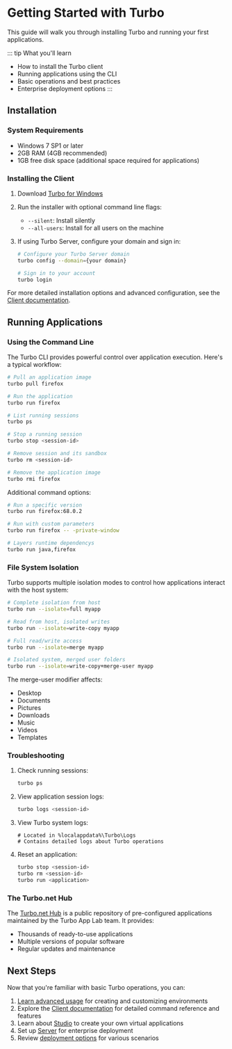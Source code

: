 # Getting Started with Turbo

This guide will walk you through installing Turbo and running your first applications.

::: tip What you'll learn
- How to install the Turbo client
- Running applications using the CLI
- Basic operations and best practices
- Enterprise deployment options
:::

## Installation

### System Requirements
- Windows 7 SP1 or later
- 2GB RAM (4GB recommended)
- 1GB free disk space (additional space required for applications)

### Installing the Client

1. Download [Turbo for Windows](https://turbo.net/download)
2. Run the installer with optional command line flags:
   - `--silent`: Install silently
   - `--all-users`: Install for all users on the machine

3. If using Turbo Server, configure your domain and sign in:
   ```bash
   # Configure your Turbo Server domain
   turbo config --domain={your domain}
   
   # Sign in to your account
   turbo login
   ```

For more detailed installation options and advanced configuration, see the [Client documentation](/client/).

## Running Applications

### Using the Command Line

The Turbo CLI provides powerful control over application execution. Here's a typical workflow:

```bash
# Pull an application image
turbo pull firefox

# Run the application
turbo run firefox

# List running sessions
turbo ps

# Stop a running session
turbo stop <session-id>

# Remove session and its sandbox
turbo rm <session-id>

# Remove the application image
turbo rmi firefox
```

Additional command options:
```bash
# Run a specific version
turbo run firefox:68.0.2

# Run with custom parameters
turbo run firefox -- -private-window

# Layers runtime dependencys
turbo run java,firefox
```

### File System Isolation

Turbo supports multiple isolation modes to control how applications interact with the host system:

```bash
# Complete isolation from host
turbo run --isolate=full myapp

# Read from host, isolated writes
turbo run --isolate=write-copy myapp

# Full read/write access
turbo run --isolate=merge myapp

# Isolated system, merged user folders
turbo run --isolate=write-copy+merge-user myapp
```

The merge-user modifier affects:
- Desktop
- Documents
- Pictures
- Downloads
- Music
- Videos
- Templates

### Troubleshooting
1. Check running sessions:
   ```bash
   turbo ps
   ```

2. View application session logs:
   ```bash
   turbo logs <session-id>
   ```

3. View Turbo system logs:
   ```
   # Located in %localappdata%\Turbo\Logs
   # Contains detailed logs about Turbo operations
   ```

4. Reset an application:
   ```bash
   turbo stop <session-id>
   turbo rm <session-id>
   turbo run <application>
   ```

### The Turbo.net Hub

The [Turbo.net Hub](https://hub.turbo.net) is a public repository of pre-configured applications maintained by the Turbo App Lab team. It provides:
- Thousands of ready-to-use applications
- Multiple versions of popular software
- Regular updates and maintenance

## Next Steps

Now that you're familiar with basic Turbo operations, you can:

1. [Learn advanced usage](advanced.md) for creating and customizing environments
2. Explore the [Client documentation](/client/) for detailed command reference and features
3. Learn about [Studio](/studio/) to create your own virtual applications
4. Set up [Server](/server/) for enterprise deployment
5. Review [deployment options](/guides/) for various scenarios